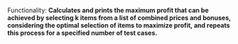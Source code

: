Functionality: **Calculates and prints the maximum profit that can be achieved by selecting k items from a list of combined prices and bonuses, considering the optimal selection of items to maximize profit, and repeats this process for a specified number of test cases.**